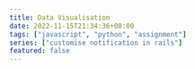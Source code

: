 ```yaml
---
title: Data Visualisation
date: 2022-11-15T21:34:36+08:00
tags: ["javascript", "python", "assignment"]
series: ["customise notification in rails"]
featured: false
---
```


